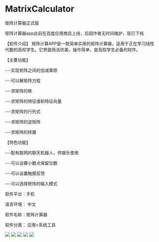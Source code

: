 # MatrixCalculator
矩阵计算器正式版

矩阵计算器app此前在百度应用商店上线，后因作者无时间维护，现已下线

【软件介绍】 
矩阵计算APP是一款简单实用的矩阵计算器，适用于正在学习线性代数的高校学生。它界面简洁优美，操作简单，是高校学生必备的软件。 

【主要功能】 

---实现矩阵之间的加减乘除 

---可以解矩阵方程 

---求矩阵的秩 

---求矩阵的特征值和特征向量 

---求矩阵的行列式 

---求矩阵的逆矩阵 

---求矩阵的转置 

【特色功能】 

---配有联网的聊天机器人，供娱乐使用 

---可以设置小数点保留位数 

---可以设置触摸反馈 

---可以选择矩阵的输入模式

软件平台：手机

语言环境： 中文

软件名称：矩阵计算器

软件分类： 应用>系统工具

![](https://github.com/luolaihua/MatrixCalculator/blob/master/introduction/1.jpg)
![](https://github.com/luolaihua/MatrixCalculator/blob/master/introduction/2.jpg)
![](https://github.com/luolaihua/MatrixCalculator/blob/master/introduction/3.jpg)
![](https://github.com/luolaihua/MatrixCalculator/blob/master/introduction/4.jpg)
![](https://github.com/luolaihua/MatrixCalculator/blob/master/introduction/5.jpg)



